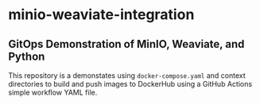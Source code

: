 # minio-weaviate-integration

## GitOps Demonstration of MinIO, Weaviate, and Python

This repository is a demonstates using `docker-compose.yaml` and context directories to build and push images to DockerHub using a GitHub Actions simple workflow YAML file.
